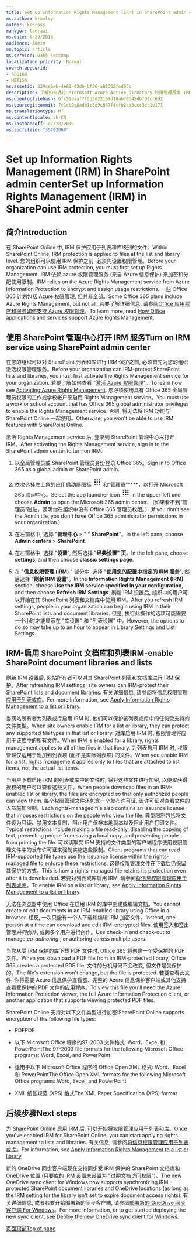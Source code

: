 ```yaml
---
title: Set up Information Rights Management (IRM) in SharePoint admin center
ms.author: krowley
author: kccross
manager: laurawi
ms.date: 6/29/2018
audience: Admin
ms.topic: article
ms.service: O365-seccomp
localization_priority: Normal
search.appverid:
- SPO160
- MET150
ms.assetid: 239ce6eb-4e81-42db-bf86-a01362fed65c
description: 了解如何通过 Microsoft Azure Active Directory 权限管理服务 (RMS) 使用 SharePoint Online IRM 来保护 SharePoint 列表和文档库。
ms.openlocfilehash: 6fc51eaaf7f5d5d22167d10ab70d45dbf03cc6d2
ms.sourcegitcommit: 7c1cb9e8adb1c3e9c667f4cf02ca3cec3ec1e171
ms.translationtype: MT
ms.contentlocale: zh-CN
ms.lasthandoff: 07/18/2019
ms.locfileid: "35792068"
---
```

# <a name="set-up-information-rights-management-irm-in-sharepoint-admin-center"></a><span data-ttu-id="5b9e6-103">Set up Information Rights Management (IRM) in SharePoint admin center</span><span class="sxs-lookup"><span data-stu-id="5b9e6-103">Set up Information Rights Management (IRM) in SharePoint admin center</span></span>

## <a name="introduction"></a><span data-ttu-id="5b9e6-104">简介</span><span class="sxs-lookup"><span data-stu-id="5b9e6-104">Introduction</span></span>

<span data-ttu-id="5b9e6-105">在 SharePoint Online 中, IRM 保护应用于列表和库级别的文件。</span><span class="sxs-lookup"><span data-stu-id="5b9e6-105">Within SharePoint Online, IRM protection is applied to files at the list and library level.</span></span> <span data-ttu-id="5b9e6-106">您的组织可以使用 IRM 保护之前, 必须先设置权限管理。</span><span class="sxs-lookup"><span data-stu-id="5b9e6-106">Before your organization can use IRM protection, you must first set up Rights Management.</span></span> <span data-ttu-id="5b9e6-107">IRM 依赖 azure 权限管理服务 (来自 Azure 信息保护) 来加密和分配使用限制。</span><span class="sxs-lookup"><span data-stu-id="5b9e6-107">IRM relies on the Azure Rights Management service from Azure Information Protection to encrypt and assign usage restrictions.</span></span> <span data-ttu-id="5b9e6-108">一些 Office 365 计划包括 Azure 权限管理, 但并非全部。</span><span class="sxs-lookup"><span data-stu-id="5b9e6-108">Some Office 365 plans include Azure Rights Management, but not all.</span></span> <span data-ttu-id="5b9e6-109">若要了解详细信息, 请参阅[Office 应用程序和服务如何支持 Azure 权限管理](https://docs.microsoft.com/azure/information-protection/understand-explore/office-apps-services-support)。</span><span class="sxs-lookup"><span data-stu-id="5b9e6-109">To learn more, read [How Office applications and services support Azure Rights Management](https://docs.microsoft.com/azure/information-protection/understand-explore/office-apps-services-support).</span></span>
  
## <a name="turn-on-irm-service-using-sharepoint-admin-center"></a><span data-ttu-id="5b9e6-110">使用 SharePoint 管理中心打开 IRM 服务</span><span class="sxs-lookup"><span data-stu-id="5b9e6-110">Turn on IRM service using SharePoint admin center</span></span>

<span data-ttu-id="5b9e6-111">在您的组织可以对 SharePoint 列表和库进行 IRM 保护之前, 必须首先为您的组织激活权限管理服务。</span><span class="sxs-lookup"><span data-stu-id="5b9e6-111">Before your organization can IRM-protect SharePoint lists and libraries, you must first activate the Rights Management service for your organization.</span></span> <span data-ttu-id="5b9e6-112">若要了解如何查看 "[激活 Azure 权限管理](https://docs.microsoft.com/information-protection/deploy-use/activate-service)"。</span><span class="sxs-lookup"><span data-stu-id="5b9e6-112">To learn how see [Activating Azure Rights Management](https://docs.microsoft.com/information-protection/deploy-use/activate-service).</span></span> <span data-ttu-id="5b9e6-113">您必须使用具有 Office 365 全局管理员权限的工作或学校帐户来启用 Rights Management service。</span><span class="sxs-lookup"><span data-stu-id="5b9e6-113">You must use a work or school account that has Office 365 global administrator privileges to enable the Rights Management service.</span></span> <span data-ttu-id="5b9e6-114">否则, 将无法将 IRM 功能与 SharePoint Online 一起使用。</span><span class="sxs-lookup"><span data-stu-id="5b9e6-114">Otherwise, you won't be able to use IRM features with SharePoint Online.</span></span>
  
<span data-ttu-id="5b9e6-115">激活 Rights Management service 后, 登录到 SharePoint 管理中心以打开 IRM。</span><span class="sxs-lookup"><span data-stu-id="5b9e6-115">After activating the Rights Management service, sign in to the SharePoint admin center to turn on IRM.</span></span>
  
1. <span data-ttu-id="5b9e6-116">以全局管理员或 SharePoint 管理员身份登录 Office 365。</span><span class="sxs-lookup"><span data-stu-id="5b9e6-116">Sign in to Office 365 as a global admin or SharePoint admin.</span></span>
    
2. <span data-ttu-id="5b9e6-117">依次选择左上角的应用启动器图标 ![Office 365 中的应用启动器图标](media/e5aee650-c566-4100-aaad-4cc2355d909f.png) 和“管理员”\*\*\*\*，以打开 Microsoft 365 管理中心。</span><span class="sxs-lookup"><span data-stu-id="5b9e6-117">Select the app launcher icon ![The app launcher icon in Office 365](media/e5aee650-c566-4100-aaad-4cc2355d909f.png) in the upper-left and choose **Admin** to open the Microsoft 365 admin center.</span></span> <span data-ttu-id="5b9e6-118">（如果看不到“管理员”磁贴，表明你在组织中没有 Office 365 管理员权限。）</span><span class="sxs-lookup"><span data-stu-id="5b9e6-118">(If you don't see the Admin tile, you don't have Office 365 administrator permissions in your organization.)</span></span> 
    
3. <span data-ttu-id="5b9e6-119">在左窗格中, 选择 "**管理中心** \> " " **SharePoint**"。</span><span class="sxs-lookup"><span data-stu-id="5b9e6-119">In the left pane, choose **Admin centers** \> **SharePoint**.</span></span>
    
4. <span data-ttu-id="5b9e6-120">在左窗格中, 选择 "**设置**", 然后选择 "**经典设置" 页**。</span><span class="sxs-lookup"><span data-stu-id="5b9e6-120">In the left pane, choose **settings**, and then choose **classic settings page**.</span></span>
    
5. <span data-ttu-id="5b9e6-121">在 "**信息权限管理 (IRM)** " 部分中, 选择 "**使用您的配置中指定的 IRM 服务**", 然后选择 "**刷新 IRM 设置**"。</span><span class="sxs-lookup"><span data-stu-id="5b9e6-121">In the **Information Rights Management (IRM)** section, choose **Use the IRM service specified in your configuration**, and then choose **Refresh IRM Settings**.</span></span> <span data-ttu-id="5b9e6-122">刷新 IRM 设置后, 组织中的用户可以开始在其 SharePoint 列表和文档库中使用 IRM。</span><span class="sxs-lookup"><span data-stu-id="5b9e6-122">After you refresh IRM settings, people in your organization can begin using IRM in their SharePoint lists and document libraries.</span></span> <span data-ttu-id="5b9e6-123">但是, 执行此操作的选项可能需要一个小时才能显示在 "库设置" 和 "列表设置" 中。</span><span class="sxs-lookup"><span data-stu-id="5b9e6-123">However, the options to do so may take up to an hour to appear in Library Settings and List Settings.</span></span>
    
## <a name="irm-enable-sharepoint-document-libraries-and-lists"></a><span data-ttu-id="5b9e6-124">IRM-启用 SharePoint 文档库和列表</span><span class="sxs-lookup"><span data-stu-id="5b9e6-124">IRM-enable SharePoint document libraries and lists</span></span>
<span data-ttu-id="5b9e6-125"><a name="__toc220831191"> </a></span><span class="sxs-lookup"><span data-stu-id="5b9e6-125"></span></span>

<span data-ttu-id="5b9e6-126">刷新 IRM 设置后, 网站所有者可以对其 SharePoint 列表和文档库进行 IRM 保护。</span><span class="sxs-lookup"><span data-stu-id="5b9e6-126">After refreshing IRM settings, site owners can IRM-protect their SharePoint lists and document libraries.</span></span> <span data-ttu-id="5b9e6-127">有关详细信息, 请参阅[将信息权限管理应用于列表或库](apply-irm-to-a-list-or-library.md)。</span><span class="sxs-lookup"><span data-stu-id="5b9e6-127">For more information, see [Apply Information Rights Management to a list or library](apply-irm-to-a-list-or-library.md).</span></span>
  
<span data-ttu-id="5b9e6-128">当网站所有者为列表或库启用 IRM 时, 他们可以保护该列表或库中的任何受支持的文件类型。</span><span class="sxs-lookup"><span data-stu-id="5b9e6-128">When site owners enable IRM for a list or library, they can protect any supported file types in that list or library.</span></span> <span data-ttu-id="5b9e6-129">对库启用 IRM 时, 权限管理将应用于该库中的所有文件。</span><span class="sxs-lookup"><span data-stu-id="5b9e6-129">When IRM is enabled for a library, rights management applies to all of the files in that library.</span></span> <span data-ttu-id="5b9e6-130">为列表启用 IRM 时, 权限管理仅适用于附加到列表项 (而不是实际列表项) 的文件。</span><span class="sxs-lookup"><span data-stu-id="5b9e6-130">When you enable IRM for a list, rights management applies only to files that are attached to list items, not the actual list items.</span></span>
  
<span data-ttu-id="5b9e6-131">当用户下载启用 IRM 的列表或库中的文件时, 将对这些文件进行加密, 以便仅获得授权的用户可以查看这些文件。</span><span class="sxs-lookup"><span data-stu-id="5b9e6-131">When people download files in an IRM-enabled list or library, the files are encrypted so that only authorized people can view them.</span></span> <span data-ttu-id="5b9e6-132">每个权限管理文件还包含一个发布许可证, 该许可证对查看文件的人员施加限制。</span><span class="sxs-lookup"><span data-stu-id="5b9e6-132">Each rights-managed file also contains an issuance license that imposes restrictions on the people who view the file.</span></span> <span data-ttu-id="5b9e6-133">典型限制包括将文件设为只读、禁用文本复制、阻止用户保存本地副本以及阻止用户打印文件。</span><span class="sxs-lookup"><span data-stu-id="5b9e6-133">Typical restrictions include making a file read-only, disabling the copying of text, preventing people from saving a local copy, and preventing people from printing the file.</span></span> <span data-ttu-id="5b9e6-134">可以读取受 IRM 支持的文件类型的客户端程序使用权限管理文件中的发布许可证来强制实施这些限制。</span><span class="sxs-lookup"><span data-stu-id="5b9e6-134">Client programs that can read IRM-supported file types use the issuance license within the rights-managed file to enforce these restrictions.</span></span> <span data-ttu-id="5b9e6-135">这是权限管理文件在下载后仍保留其保护的方式。</span><span class="sxs-lookup"><span data-stu-id="5b9e6-135">This is how a rights-managed file retains its protection even after it is downloaded.</span></span> <span data-ttu-id="5b9e6-136">若要对列表或库启用 IRM, 请参阅[将信息权限管理应用于列表或库](apply-irm-to-a-list-or-library.md)。</span><span class="sxs-lookup"><span data-stu-id="5b9e6-136">To enable IRM on a list or library, see [Apply Information Rights Management to a list or library](apply-irm-to-a-list-or-library.md).</span></span>
  
<span data-ttu-id="5b9e6-137">无法在浏览器中使用 Office 在启用 IRM 的库中创建或编辑文档。</span><span class="sxs-lookup"><span data-stu-id="5b9e6-137">You cannot create or edit documents in an IRM-enabled library using Office in a browser.</span></span> <span data-ttu-id="5b9e6-138">相反, 一次只能有一个人下载和编辑 IRM 加密文件。</span><span class="sxs-lookup"><span data-stu-id="5b9e6-138">Instead, one person at a time can download and edit IRM-encrypted files.</span></span> <span data-ttu-id="5b9e6-139">使用签入和签出管理*共同创作*, 或跨多个用户进行创作。</span><span class="sxs-lookup"><span data-stu-id="5b9e6-139">Use check-in and check-out to manage  *co-authoring*  , or authoring across multiple users.</span></span> 
  
<span data-ttu-id="5b9e6-140">当您从受 IRM 保护的库下载 PDF 文件时, Office 365 将创建一个受保护的 PDF 文件。</span><span class="sxs-lookup"><span data-stu-id="5b9e6-140">When you download a PDF file from an IRM-protected library, Office 365 creates a protected PDF file.</span></span> <span data-ttu-id="5b9e6-141">文件的分机号码不会改变, 但文件是受保护的。</span><span class="sxs-lookup"><span data-stu-id="5b9e6-141">The file's extension won't change, but the file is protected.</span></span> <span data-ttu-id="5b9e6-142">若要查看此文件, 你将需要 Azure 信息保护查看器、完整的 Azure 信息保护客户端或其他支持查看受保护的 PDF 文件的应用程序。</span><span class="sxs-lookup"><span data-stu-id="5b9e6-142">To view this file you'll need the Azure Information Protection viewer, the full Azure Information Protection client, or another application that supports viewing protected PDF files.</span></span> 
  
<span data-ttu-id="5b9e6-143">SharePoint Online 支持对以下文件类型进行加密:</span><span class="sxs-lookup"><span data-stu-id="5b9e6-143">SharePoint Online supports encryption of the following file types:</span></span>
  
- <span data-ttu-id="5b9e6-144">PDF</span><span class="sxs-lookup"><span data-stu-id="5b9e6-144">PDF</span></span>
    
- <span data-ttu-id="5b9e6-145">以下 Microsoft Office 程序的97-2003 文件格式: Word、Excel 和 PowerPoint</span><span class="sxs-lookup"><span data-stu-id="5b9e6-145">The 97-2003 file formats for the following Microsoft Office programs: Word, Excel, and PowerPoint</span></span>
    
- <span data-ttu-id="5b9e6-146">适用于以下 Microsoft Office 程序的 Office Open XML 格式: Word、Excel 和 PowerPoint</span><span class="sxs-lookup"><span data-stu-id="5b9e6-146">The Office Open XML formats for the following Microsoft Office programs: Word, Excel, and PowerPoint</span></span>
    
- <span data-ttu-id="5b9e6-147">XML 纸张规范 (XPS) 格式</span><span class="sxs-lookup"><span data-stu-id="5b9e6-147">The XML Paper Specification (XPS) format</span></span>
    
## <a name="next-steps"></a><span data-ttu-id="5b9e6-148">后续步骤</span><span class="sxs-lookup"><span data-stu-id="5b9e6-148">Next steps</span></span>
<span data-ttu-id="5b9e6-149"><a name="__toc220831191"> </a></span><span class="sxs-lookup"><span data-stu-id="5b9e6-149"></span></span>

<span data-ttu-id="5b9e6-150">为 SharePoint Online 启用 IRM 后, 可以开始将权限管理应用于列表和库。</span><span class="sxs-lookup"><span data-stu-id="5b9e6-150">Once you've enabled IRM for SharePoint Online, you can start applying rights management to lists and libraries.</span></span> <span data-ttu-id="5b9e6-151">有关信息, 请参阅[将信息权限管理应用于列表或库](apply-irm-to-a-list-or-library.md)。</span><span class="sxs-lookup"><span data-stu-id="5b9e6-151">For information, see [Apply Information Rights Management to a list or library](apply-irm-to-a-list-or-library.md).</span></span>
  
<span data-ttu-id="5b9e6-152">新的 OneDrive 同步客户端现在支持同步受 IRM 保护的 SharePoint 文档库和 OneDrive 位置 (只要库的 IRM 设置未设置为 "过期文档访问权限")。</span><span class="sxs-lookup"><span data-stu-id="5b9e6-152">The new OneDrive sync client for Windows now supports synchronizing IRM-protected SharePoint document libraries and OneDrive locations (as long as the IRM setting for the library isn't set to expire document access rights).</span></span> <span data-ttu-id="5b9e6-153">有关详细信息, 或者若要开始部署新的同步客户端, 请参阅[部署新的 OneDrive 同步客户端 For Windows](https://support.office.com/article/3f3a511c-30c6-404a-98bf-76f95c519668)。</span><span class="sxs-lookup"><span data-stu-id="5b9e6-153">For more information, or to get started deploying the new sync client, see [Deploy the new OneDrive sync client for Windows](https://support.office.com/article/3f3a511c-30c6-404a-98bf-76f95c519668).</span></span>
  
[<span data-ttu-id="5b9e6-154">页面顶部</span><span class="sxs-lookup"><span data-stu-id="5b9e6-154">Top of page</span></span>](#introduction)  

